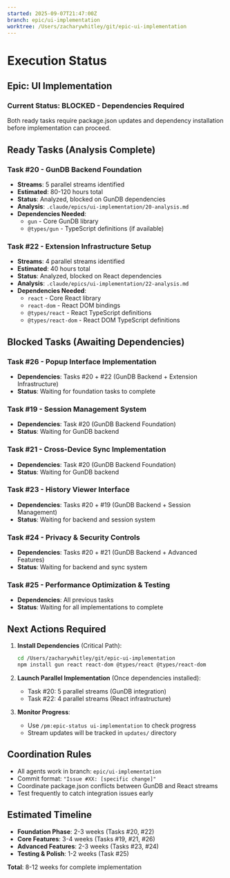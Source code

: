 ```yaml
---
started: 2025-09-07T21:47:00Z
branch: epic/ui-implementation
worktree: /Users/zacharywhitley/git/epic-ui-implementation
---
```


# Execution Status

## Epic: UI Implementation

### Current Status: **BLOCKED** - Dependencies Required

Both ready tasks require package.json updates and dependency installation before implementation can proceed.

## Ready Tasks (Analysis Complete)

### Task #20 - GunDB Backend Foundation
- **Streams**: 5 parallel streams identified
- **Estimated**: 80-120 hours total
- **Status**: Analyzed, blocked on GunDB dependencies
- **Analysis**: `.claude/epics/ui-implementation/20-analysis.md`
- **Dependencies Needed**: 
  - `gun` - Core GunDB library
  - `@types/gun` - TypeScript definitions (if available)

### Task #22 - Extension Infrastructure Setup  
- **Streams**: 4 parallel streams identified
- **Estimated**: 40 hours total
- **Status**: Analyzed, blocked on React dependencies
- **Analysis**: `.claude/epics/ui-implementation/22-analysis.md`
- **Dependencies Needed**:
  - `react` - Core React library
  - `react-dom` - React DOM bindings
  - `@types/react` - React TypeScript definitions
  - `@types/react-dom` - React DOM TypeScript definitions

## Blocked Tasks (Awaiting Dependencies)

### Task #26 - Popup Interface Implementation
- **Dependencies**: Tasks #20 + #22 (GunDB Backend + Extension Infrastructure)
- **Status**: Waiting for foundation tasks to complete

### Task #19 - Session Management System
- **Dependencies**: Task #20 (GunDB Backend Foundation)
- **Status**: Waiting for GunDB backend

### Task #21 - Cross-Device Sync Implementation
- **Dependencies**: Task #20 (GunDB Backend Foundation)  
- **Status**: Waiting for GunDB backend

### Task #23 - History Viewer Interface
- **Dependencies**: Tasks #20 + #19 (GunDB Backend + Session Management)
- **Status**: Waiting for backend and session system

### Task #24 - Privacy & Security Controls
- **Dependencies**: Tasks #20 + #21 (GunDB Backend + Advanced Features)
- **Status**: Waiting for backend and sync system

### Task #25 - Performance Optimization & Testing
- **Dependencies**: All previous tasks
- **Status**: Waiting for all implementations to complete

## Next Actions Required

1. **Install Dependencies** (Critical Path):
   ```bash
   cd /Users/zacharywhitley/git/epic-ui-implementation
   npm install gun react react-dom @types/react @types/react-dom
   ```

2. **Launch Parallel Implementation** (Once dependencies installed):
   - Task #20: 5 parallel streams (GunDB integration)
   - Task #22: 4 parallel streams (React infrastructure)

3. **Monitor Progress**:
   - Use `/pm:epic-status ui-implementation` to check progress
   - Stream updates will be tracked in `updates/` directory

## Coordination Rules

- All agents work in branch: `epic/ui-implementation`
- Commit format: `"Issue #XX: [specific change]"`
- Coordinate package.json conflicts between GunDB and React streams
- Test frequently to catch integration issues early

## Estimated Timeline

- **Foundation Phase**: 2-3 weeks (Tasks #20, #22)
- **Core Features**: 3-4 weeks (Tasks #19, #21, #26)
- **Advanced Features**: 2-3 weeks (Tasks #23, #24)
- **Testing & Polish**: 1-2 weeks (Task #25)

**Total**: 8-12 weeks for complete implementation